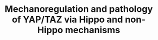 ---
annotations:
- id: PW:0001515
  parent: signaling pathway
  type: Pathway Ontology
  value: Hippo signaling pathway
- id: PW:0001502
  parent: signaling pathway
  type: Pathway Ontology
  value: mechanotransduction pathway
- id: DOID:162
  parent: disease of cellular proliferation
  type: Disease Ontology
  value: cancer
authors:
- Fehrhart
description: Mechanoregulation and pathology of YAP/TAZ via Hippo and non-Hippo mechanisms
last-edited: 2019-02-21
ndex: 926eabf4-8b6b-11eb-9e72-0ac135e8bacf
organisms:
- Homo sapiens
redirect_from:
- /index.php/Pathway:WP4534
- /instance/WP4534
- /instance/WP4534_rr103303
revision: r103303
schema-jsonld:
- '@context': https://schema.org/
  '@id': https://wikipathways.github.io/pathways/WP4534.html
  '@type': Dataset
  creator:
    '@type': Organization
    name: WikiPathways
  description: Mechanoregulation and pathology of YAP/TAZ via Hippo and non-Hippo
    mechanisms
  keywords:
  - ACTA1
  - ACTA2
  - ACTB
  - ACTC1
  - ACTG1
  - ACTG2
  - CDH1
  - CTNNA1
  - CTNNB1
  - ITGB1
  - ITGB2
  - ITGB3
  - ITGB4
  - ITGB5
  - ITGB6
  - ITGB7
  - ITGB8
  - LATS1
  - LIMD1
  - MAP4K1
  - MAP4K2
  - MAP4K3
  - MAP4K4
  - MAP4K5
  - MAPK10
  - MAPK8
  - MAPK9
  - MST1
  - NF2
  - PAK1
  - PAK2
  - PAK3
  - PAK4
  - PAK5
  - PAK6
  - SAV1
  - SGMS1
  - SRC
  - STK3
  - TAZ
  - TEAD1
  - TEAD2
  - TEAD3
  - TEAD4
  - YWHAQ
  - YY1AP1
  license: CC0
  name: Mechanoregulation and pathology of YAP/TAZ via Hippo and non-Hippo mechanisms
seo: CreativeWork
title: Mechanoregulation and pathology of YAP/TAZ via Hippo and non-Hippo mechanisms
wpid: WP4534
---